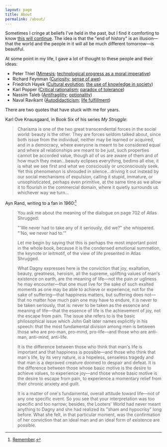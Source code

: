 ```yaml
---
layout: page
title: About
permalink: /about/
---
```


Sometimes I cringe at beliefs I've held in the past, but I find it comforting to know [this will continue](https://en.wikipedia.org/wiki/End-of-history_illusion). The idea is that the "end of history" is an illusion—that the world and the people in it will all be much different tomorrow—is beautiful.

At some point in my life, I gave a lot of thought to these people and their ideas:

* Peter Thiel ([Mimesis](http://www.imitatio.org/); [technological progress as a moral imperative](https://www.youtube.com/watch?v=PsXFwy6gG_4))
* Richard Feynman ([Curiosity](https://www.youtube.com/watch?v=lmTmGLzPVyM); [sense of awe](https://www.youtube.com/watch?v=36GT2zI8lVA))
* Friedrich Hayek ([Cultural evolution](https://www.docdroid.net/n8mk5H9/the-three-sources-of-human-values-pdf); [the use of knowledge in society](http://www.econlib.org/library/Essays/hykKnw1.html))
* Karl Popper ([Critical rationalism](https://en.wikipedia.org/wiki/Critical_rationalism); [paradox of tolerance](https://en.wikipedia.org/wiki/Paradox_of_tolerance))
* Nassim Taleb ([Antifragility](https://en.wikipedia.org/wiki/Antifragility); [optionality](https://25iq.com/2013/10/13/a-dozen-things-ive-learned-from-nassim-taleb-about-optionalityinvesting/))
* Naval Ravikant ([Autodidacticism](https://www.youtube.com/watch?v=dmBoU93TRlo); [life fulfillment](https://youtu.be/X7tnoR6a-8A))


There are two quotes that have stuck with me for years.

Karl Ove Knausgaard, in Book Six of his series _My Struggle_:
> Charisma is one of the two great transcendental forces in the social world: beauty is the other.  They are forces seldom talked about, since both issue from the individual, neither may be learned or acquired, and in a democracy, where everyone is meant to be considered equal and where all relationships are meant to be just, such properties cannot be accorded value, though all of us are aware of them and of how much they mean…beauty eclipses everything, bedims all else, it is what we see first and what we consciously or unconsciously seek.  Yet this phenomenon is shrouded in silence…driving it out instead by our social mechanisms of expulsion, calling it stupid, immature, or unsophisticated, perhaps even primitive, at the same time as we allow it to flourish in the commercial domain, where it quietly surrounds us whichever way we turn…

Ayn Rand, writing to a fan in 1960:[^1]
> You ask me about the meaning of the dialogue on page 702 of Atlas Shrugged:  
> 
> "'We never had to take any of it seriously, did we?" she whispered. "'No, we never had to.'"  
> 
> Let me begin by saying that this is perhaps the most important point in the whole book, because it is the condensed emotional summation, the keynote or leitmotif, of the view of life presented in Atlas Shrugged.  
> 
> What Dagny expresses here is the conviction that joy, exaltation, beauty, greatness, heroism, all the supreme, uplifting values of man's existence on earth, are the meaning of life—not the pain or ugliness he may encounter—that one must live for the sake of such exalted moments as one may be able to achieve or experience, not for the sake of suffering—that happiness matters, but suffering does not—that no matter how much pain one may have to endure, it is never to be taken seriously, that is: never to be taken as the essence and meaning of life—that the essence of life is the achievement of joy, not the escape from pain. The issue she refers to is the basic philosophical issue which John Galt later names explicitly in his speech: that the most fundamental division among men is between those who are pro-man, pro-mind, pro-life—and those who are anti-man, anti-mind, anti-life.  
> 
> It is the difference between those who think that man's life is important and that happiness is possible—and those who think that man's life, by its very nature, is a hopeless, senseless tragedy and that man is a depraved creature doomed to despair and defeat. It is the difference between those whose basic motive is the desire to achieve values, to experience joy—and those whose basic motive is the desire to escape from pain, to experience a momentary relief from their chronic anxiety and guilt.  
> 
> It is a matter of one's fundamental, overall attitude toward life—not of any one specific event. So you see that your interpretation was too specific and too narrow; besides, the Looters' World had never meant anything to Dagny and she had realized its "sham and hypocrisy" long before. What she felt, in that particular moment, was the confirmation of her conviction that an ideal man and an ideal form of existence are possible.


[^1]: [Remember](https://www.lesswrong.com/posts/9weLK2AJ9JEt2Tt8f/politics-is-the-mind-killer).
